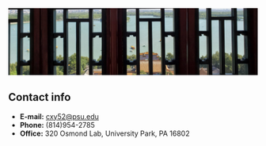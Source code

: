 <img  src="files/image2.jpg" alt="drawing" />

## Contact info

- **E-mail:** cxy52@psu.edu
- **Phone:** (814)954-2785
- **Office:** 320 Osmond Lab, University Park, PA 16802
<br>










